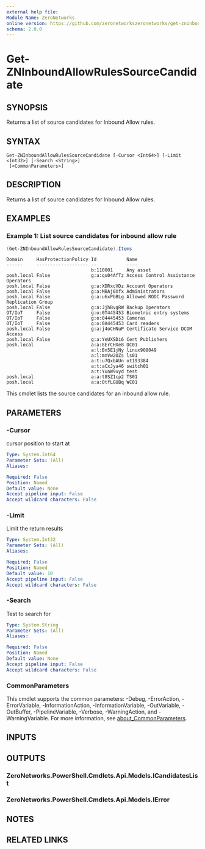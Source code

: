 ```yaml
---
external help file:
Module Name: ZeroNetworks
online version: https://github.com/zeronetworkszeronetworks/get-zninboundallowrulessourcecandidate
schema: 2.0.0
---
```


# Get-ZNInboundAllowRulesSourceCandidate

## SYNOPSIS
Returns a list of source candidates for Inbound Allow rules.

## SYNTAX

```
Get-ZNInboundAllowRulesSourceCandidate [-Cursor <Int64>] [-Limit <Int32>] [-Search <String>]
 [<CommonParameters>]
```

## DESCRIPTION
Returns a list of source candidates for Inbound Allow rules.

## EXAMPLES

### Example 1: List source candidates for inbound allow rule
```powershell
(Get-ZNInboundAllowRulesSourceCandidate).Items
```

```output
Domain     HasProtectionPolicy Id           Name
------     ------------------- --           ----
                               b:110001     Any asset
posh.local False               g:a:qu04AfTz Access Control Assistance Operators
posh.local False               g:a:XDRxcVDz Account Operators
posh.local False               g:a:MBAj0Xfx Administrators
posh.local False               g:a:u6xPbBLg Allowed RODC Password Replication Group
posh.local False               g:a:JjhBvgRW Backup Operators
OT/IoT     False               g:o:0T445453 Biometric entry systems
OT/IoT     False               g:o:04445453 Cameras
OT/IoT     False               g:o:0A445453 Card readers
posh.local False               g:a:j4oCHNuP Certificate Service DCOM Access
posh.local False               g:a:YeUXSDi6 Cert Publishers
posh.local                     a:a:8ErCHXe8 DC01
                               a:l:Bn5E1jNy linux908049
                               a:l:mnVw2OZs ls01
                               a:t:u7QxbAUn ot193384
                               a:t:aCxJya46 switch01
                               a:t:YunW9uyd test
posh.local                     a:a:t8SZ1cp2 TS01
posh.local                     a:a:OtfLGUBq WC01
```

This cmdlet lists the source candidates for an inbound allow rule.

## PARAMETERS

### -Cursor
cursor position to start at

```yaml
Type: System.Int64
Parameter Sets: (All)
Aliases:

Required: False
Position: Named
Default value: None
Accept pipeline input: False
Accept wildcard characters: False
```

### -Limit
Limit the return results

```yaml
Type: System.Int32
Parameter Sets: (All)
Aliases:

Required: False
Position: Named
Default value: 10
Accept pipeline input: False
Accept wildcard characters: False
```

### -Search
Test to search for

```yaml
Type: System.String
Parameter Sets: (All)
Aliases:

Required: False
Position: Named
Default value: None
Accept pipeline input: False
Accept wildcard characters: False
```

### CommonParameters
This cmdlet supports the common parameters: -Debug, -ErrorAction, -ErrorVariable, -InformationAction, -InformationVariable, -OutVariable, -OutBuffer, -PipelineVariable, -Verbose, -WarningAction, and -WarningVariable. For more information, see [about_CommonParameters](http://go.microsoft.com/fwlink/?LinkID=113216).

## INPUTS

## OUTPUTS

### ZeroNetworks.PowerShell.Cmdlets.Api.Models.ICandidatesList

### ZeroNetworks.PowerShell.Cmdlets.Api.Models.IError

## NOTES

## RELATED LINKS

